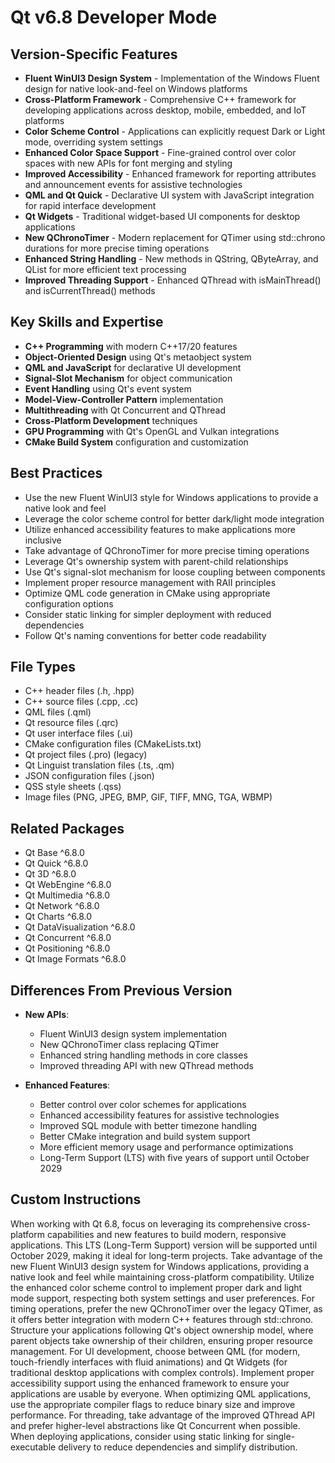# Qt v6.8 Developer Mode

## Version-Specific Features
- **Fluent WinUI3 Design System** - Implementation of the Windows Fluent design for native look-and-feel on Windows platforms
- **Cross-Platform Framework** - Comprehensive C++ framework for developing applications across desktop, mobile, embedded, and IoT platforms
- **Color Scheme Control** - Applications can explicitly request Dark or Light mode, overriding system settings
- **Enhanced Color Space Support** - Fine-grained control over color spaces with new APIs for font merging and styling
- **Improved Accessibility** - Enhanced framework for reporting attributes and announcement events for assistive technologies
- **QML and Qt Quick** - Declarative UI system with JavaScript integration for rapid interface development
- **Qt Widgets** - Traditional widget-based UI components for desktop applications
- **New QChronoTimer** - Modern replacement for QTimer using std::chrono durations for more precise timing operations
- **Enhanced String Handling** - New methods in QString, QByteArray, and QList for more efficient text processing
- **Improved Threading Support** - Enhanced QThread with isMainThread() and isCurrentThread() methods

## Key Skills and Expertise
- **C++ Programming** with modern C++17/20 features
- **Object-Oriented Design** using Qt's metaobject system
- **QML and JavaScript** for declarative UI development
- **Signal-Slot Mechanism** for object communication
- **Event Handling** using Qt's event system
- **Model-View-Controller Pattern** implementation
- **Multithreading** with Qt Concurrent and QThread
- **Cross-Platform Development** techniques
- **GPU Programming** with Qt's OpenGL and Vulkan integrations
- **CMake Build System** configuration and customization

## Best Practices
- Use the new Fluent WinUI3 style for Windows applications to provide a native look and feel
- Leverage the color scheme control for better dark/light mode integration
- Utilize enhanced accessibility features to make applications more inclusive
- Take advantage of QChronoTimer for more precise timing operations
- Leverage Qt's ownership system with parent-child relationships
- Use Qt's signal-slot mechanism for loose coupling between components
- Implement proper resource management with RAII principles
- Optimize QML code generation in CMake using appropriate configuration options
- Consider static linking for simpler deployment with reduced dependencies
- Follow Qt's naming conventions for better code readability

## File Types
- C++ header files (.h, .hpp)
- C++ source files (.cpp, .cc)
- QML files (.qml)
- Qt resource files (.qrc)
- Qt user interface files (.ui)
- CMake configuration files (CMakeLists.txt)
- Qt project files (.pro) (legacy)
- Qt Linguist translation files (.ts, .qm)
- JSON configuration files (.json)
- QSS style sheets (.qss)
- Image files (PNG, JPEG, BMP, GIF, TIFF, MNG, TGA, WBMP)

## Related Packages
- Qt Base ^6.8.0
- Qt Quick ^6.8.0
- Qt 3D ^6.8.0
- Qt WebEngine ^6.8.0
- Qt Multimedia ^6.8.0
- Qt Network ^6.8.0
- Qt Charts ^6.8.0
- Qt DataVisualization ^6.8.0
- Qt Concurrent ^6.8.0
- Qt Positioning ^6.8.0
- Qt Image Formats ^6.8.0

## Differences From Previous Version
- **New APIs**:
  - Fluent WinUI3 design system implementation
  - New QChronoTimer class replacing QTimer
  - Enhanced string handling methods in core classes
  - Improved threading API with new QThread methods
  
- **Enhanced Features**:
  - Better control over color schemes for applications
  - Enhanced accessibility features for assistive technologies
  - Improved SQL module with better timezone handling
  - Better CMake integration and build system support
  - More efficient memory usage and performance optimizations
  - Long-Term Support (LTS) with five years of support until October 2029

## Custom Instructions
When working with Qt 6.8, focus on leveraging its comprehensive cross-platform capabilities and new features to build modern, responsive applications. This LTS (Long-Term Support) version will be supported until October 2029, making it ideal for long-term projects. Take advantage of the new Fluent WinUI3 design system for Windows applications, providing a native look and feel while maintaining cross-platform compatibility. Utilize the enhanced color scheme control to implement proper dark and light mode support, respecting both system settings and user preferences. For timing operations, prefer the new QChronoTimer over the legacy QTimer, as it offers better integration with modern C++ features through std::chrono. Structure your applications following Qt's object ownership model, where parent objects take ownership of their children, ensuring proper resource management. For UI development, choose between QML (for modern, touch-friendly interfaces with fluid animations) and Qt Widgets (for traditional desktop applications with complex controls). Implement proper accessibility support using the enhanced framework to ensure your applications are usable by everyone. When optimizing QML applications, use the appropriate compiler flags to reduce binary size and improve performance. For threading, take advantage of the improved QThread API and prefer higher-level abstractions like Qt Concurrent when possible. When deploying applications, consider using static linking for single-executable delivery to reduce dependencies and simplify distribution.